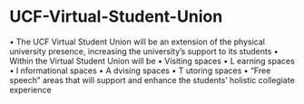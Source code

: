 # UCF-Virtual-Student-Union
• The UCF Virtual Student Union will  be an extension of the physical university  presence, increasing the university’s support to its students • Within  the Virtual Student Union will  be • Visiting spaces • L earning spaces • I nformational spaces • A dvising spaces • T utoring spaces • “Free  speech” areas that will support and enhance the students’ holistic  collegiate experience
